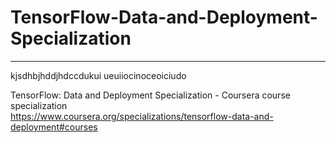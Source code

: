 # TensorFlow-Data-and-Deployment-Specialization
*************************************************************

kjsdhbjhddjhdccdukui
ueuiiocinoceoiciudo




TensorFlow: Data and Deployment Specialization - Coursera course specialization   
https://www.coursera.org/specializations/tensorflow-data-and-deployment#courses



